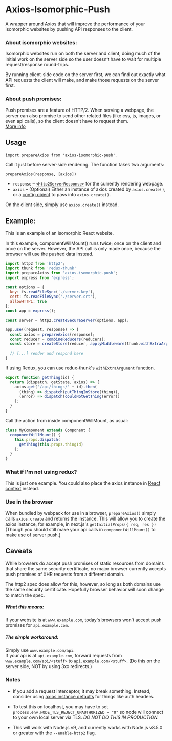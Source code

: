 # Axios-Isomorphic-Push

A wrapper around Axios that will improve the performance of your isomorphic websites by pushing API responses to the client.

### About isomorphic websites:
Isomorphic websites run on both the server and client, doing much of the initial work on the server side so the user doesn’t have to wait for multiple request/response round-trips.

By running client-side code on the server first, we can find out exactly what API requests the client will make, and make those requests on the server first.

### About push promises:
Push promises are a feature of HTTP/2. When serving a webpage, the server can also promise to send other related files (like css, js, images, or even api calls), so the client doesn't have to request them.  
[More info](https://en.wikipedia.org/wiki/HTTP/2_Server_Push)

## Usage

`import prepareAxios from 'axios-isomorphic-push'`.

Call it just before server-side rendering. The function takes two arguments:

`prepareAxios(response, [axios])`

- `response` – [`<Http2ServerResponse>`](https://nodejs.org/api/http2.html#http2_class_http2_http2serverresponse) for the currently rendering webpage.
- `axios` – (Optional) Either an instance of axios created by `axios.create()`, or a [config object](https://github.com/axios/axios#creating-an-instance) to pass into `axios.create()`.

On the client side, simply use `axios.create()` instead.

## Example:

This is an example of an isomorphic React website.

In this example, componentWillMount() runs twice; once on the client and once on the server. However, the API call is only made once, because the browser will use the pushed data instead.

```js
import http2 from 'http2';
import thunk from 'redux-thunk'
import prepareAxios from 'axios-isomorphic-push';
import express from 'express';

const options = {
  key: fs.readFileSync('./server.key'),
  cert: fs.readFileSync('./server.crt'),
  allowHTTP1: true
};
const app = express();

const server = http2.createSecureServer(options, app);

app.use((request, response) => {
  const axios = prepareAxios(response);
  const reducer = combineReducers(reducers);
  const store = createStore(reducer, applyMiddleware(thunk.withExtraArgument(axios)));
  
  // [...] render and respond here
}
```

If using Redux, you can use redux-thunk's `withExtraArgument` function.

```js
export function getThing(id) {
  return (dispatch, getState, axios) => {
    axios.get('/api/things/' + id).then(
      (thing) => dispatch(putThingInStore(thing)),
      (error) => dispatch(couldNotGetThing(error))
    );
  }
}
```

Call the action from inside componentWillMount, as usual:

```js
class MyComponent extends Component {
  componentWillMount() {
    this.props.dispatch(
      getThing(this.props.thingId)
    );
  }
}
```

### What if I'm not using redux?
This is just one example. You could also place the axios instance in [React context](https://facebook.github.io/react/docs/context.html) instead.

### Use in the browser
When bundled by webpack for use in a browser, `prepareAxios()` simply calls `axios.create` and returns the instance. This will allow you to create the axios instance, for example, in next.js's `getInitialProps({ req, res })` (Though you should still make your api calls in `componentWillMount()` to make use of server push.)

## Caveats

While browsers do accept push promises of static resources from domains that share the same security certificate, no major browser currently accepts push promises of XHR requests from a different domain.

The http2 spec does allow for this, however, so long as both domains use the same security certificate. Hopefully browser behavior will soon change to match the spec.

##### What this means:

If your website is at `www.example.com`, today's browsers won't accept push promises for `api.example.com`.

##### The simple workaround:

Simply use `www.example.com/api`.  
If your api is at `api.example.com`, forward requests from `www.example.com/api/<stuff>` to `api.example.com/<stuff>`. (Do this on the server side, NOT by using 3xx redirects.)

### Notes
 - If you add a request interceptor, it may break something. Instead, consider using [axios instance defaults](https://github.com/axios/axios#custom-instance-defaults) for things like auth headers.

 - To test this on localhost, you may have to set `process.env.NODE_TLS_REJECT_UNAUTHORIZED = "0"` so node will connect to your own local server via TLS. *DO NOT DO THIS IN PRODUCTION.*

 - This will work with Node.js v9, and currently works with Node.js v8.5.0 or greater with the `--enable-http2` flag.

